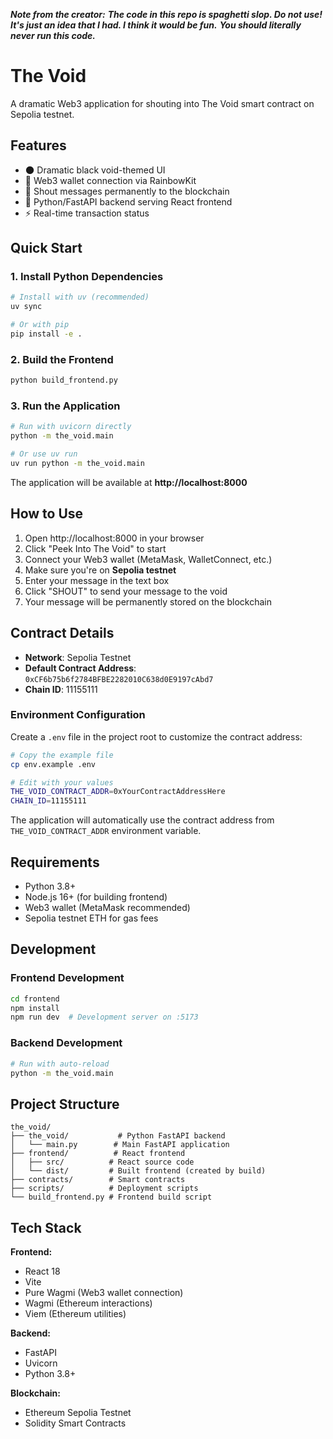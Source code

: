 ***Note from the creator:***
***The code in this repo is spaghetti slop. Do not use!***
***It's just an idea that I had. I think it would be fun.***
***You should literally never run this code.***

# The Void

A dramatic Web3 application for shouting into The Void smart contract on Sepolia testnet.

## Features

- 🌑 Dramatic black void-themed UI
- 🔗 Web3 wallet connection via RainbowKit
- 💬 Shout messages permanently to the blockchain
- 🐍 Python/FastAPI backend serving React frontend
- ⚡ Real-time transaction status

## Quick Start

### 1. Install Python Dependencies

```bash
# Install with uv (recommended)
uv sync

# Or with pip
pip install -e .
```

### 2. Build the Frontend

```bash
python build_frontend.py
```

### 3. Run the Application

```bash
# Run with uvicorn directly
python -m the_void.main

# Or use uv run
uv run python -m the_void.main
```

The application will be available at **http://localhost:8000**

## How to Use

1. Open http://localhost:8000 in your browser
2. Click "Peek Into The Void" to start
3. Connect your Web3 wallet (MetaMask, WalletConnect, etc.)
4. Make sure you're on **Sepolia testnet**
5. Enter your message in the text box
6. Click "SHOUT" to send your message to the void
7. Your message will be permanently stored on the blockchain

## Contract Details

- **Network**: Sepolia Testnet
- **Default Contract Address**: `0xCF6b75b6f2784BFBE2282010C638d0E9197cAbd7`
- **Chain ID**: 11155111

### Environment Configuration

Create a `.env` file in the project root to customize the contract address:

```bash
# Copy the example file
cp env.example .env

# Edit with your values
THE_VOID_CONTRACT_ADDR=0xYourContractAddressHere
CHAIN_ID=11155111
```

The application will automatically use the contract address from `THE_VOID_CONTRACT_ADDR` environment variable.

## Requirements

- Python 3.8+
- Node.js 16+ (for building frontend)
- Web3 wallet (MetaMask recommended)
- Sepolia testnet ETH for gas fees

## Development

### Frontend Development
```bash
cd frontend
npm install
npm run dev  # Development server on :5173
```

### Backend Development
```bash
# Run with auto-reload
python -m the_void.main
```

## Project Structure

```
the_void/
├── the_void/           # Python FastAPI backend
│   └── main.py        # Main FastAPI application
├── frontend/          # React frontend
│   ├── src/          # React source code
│   └── dist/         # Built frontend (created by build)
├── contracts/        # Smart contracts
├── scripts/          # Deployment scripts
└── build_frontend.py # Frontend build script
```

## Tech Stack

**Frontend:**
- React 18
- Vite
- Pure Wagmi (Web3 wallet connection)
- Wagmi (Ethereum interactions)
- Viem (Ethereum utilities)

**Backend:**
- FastAPI
- Uvicorn
- Python 3.8+

**Blockchain:**
- Ethereum Sepolia Testnet
- Solidity Smart Contracts
